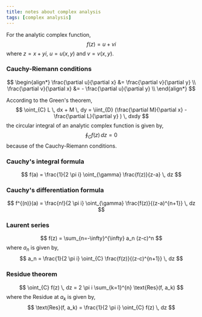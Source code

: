 ```yaml
---
title: notes about complex analysis
tags: [complex analysis]
---
```


For the analytic complex function,
$$
f(z) = u + v i
$$
where $z=x + y i$, $u=u(x,y)$ and $v=v(x,y)$.

### Cauchy-Riemann conditions ###

$$
\begin{align*}
        \frac{\partial u}{\partial x} &= \frac{\partial v}{\partial y}  \\
        \frac{\partial v}{\partial x} &= - \frac{\partial u}{\partial y}  \\
\end{align*}
$$

According to the Green's theorem,
$$
\oint_{C} L \, dx + M \, dy = \iint_{D} (\frac{\partial M}{\partial x} - \frac{\partial L}{\partial y} ) \, dxdy
$$
the circular integral of an analytic complex function is given by,
$$
\oint_{C} f(z) \, dz = 0
$$
because of the Cauchy-Riemann conditions.

### Cauchy's integral formula ###

$$
f(a) = \frac{1}{2 \pi i} \oint_{\gamma} \frac{f(z)}{z-a} \, dz
$$

### Cauchy's differentiation formula ###

$$
f^{(n)}(a) = \frac{n!}{2 \pi i} \oint_{\gamma} \frac{f(z)}{(z-a)^{n+1}} \, dz
$$

### Laurent series ###
$$
f(z) = \sum_{n=-\infty}^{\infty} a_n (z-c)^n
$$
where $a_n$ is given by,
$$
a_n = \frac{1}{2 \pi i} \oint_{C} \frac{f(z)}{(z-c)^{n+1}} \, dz
$$

### Residue theorem ###
$$
\oint_{C} f(z) \, dz = 2 \pi i \sum_{k=1}^{n} \text{Res}(f, a_k)
$$
where the Residue at $a_k$ is given by,
$$
\text{Res}(f, a_k) = \frac{1}{2 \pi i} \oint_{C} f(z) \, dz
$$
